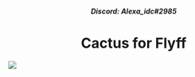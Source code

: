 <h5 align="center">Discord: Alexa_idc#2985</h5>
<h1 align="center">Cactus for Flyff</h1>

<img src="https://i.imgur.com/Z8tugq9.png">
